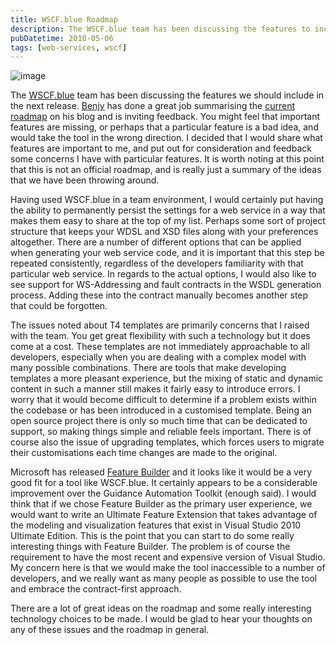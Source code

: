 ```yaml
---
title: WSCF.blue Roadmap
description: The WSCF.blue team has been discussing the features to include in the next release and a roadmap has been summarized on Santosh Benjamin's blog. Some of the key features discussed include the ability to persist settings, support for WS-Addressing, Fault Contracts and T4 templates. Microsoft's Feature Builder is being considered as the primary user experience. Feedback is welcome.
pubDatetime: 2010-05-06
tags: [web-services, wscf]
---
```


![image](/images/blog/Winding-road.png "image")

The [WSCF.blue](http://wscfblue.codeplex.com/) team has been discussing the features we should include in the next release. [Benjy](http://santoshbenjamin.wordpress.com/) has done a great job summarising the [current roadmap](http://santoshbenjamin.wordpress.com/2010/05/03/wscf-blue-the-road-ahead/) on his blog and is inviting feedback. You might feel that important features are missing, or perhaps that a particular feature is a bad idea, and would take the tool in the wrong direction. I decided that I would share what features are important to me, and put out for consideration and feedback some concerns I have with particular features. It is worth noting at this point that this is not an official roadmap, and is really just a summary of the ideas that we have been throwing around.

Having used WSCF.blue in a team environment, I would certainly put having the ability to permanently persist the settings for a web service in a way that makes them easy to share at the top of my list. Perhaps some sort of project structure that keeps your WDSL and XSD files along with your preferences altogether. There are a number of different options that can be applied when generating your web service code, and it is important that this step be repeated consistently, regardless of the developers familiarity with that particular web service. In regards to the actual options, I would also like to see support for WS-Addressing and fault contracts in the WSDL generation process. Adding these into the contract manually becomes another step that could be forgotten.

The issues noted about T4 templates are primarily concerns that I raised with the team. You get great flexibility with such a technology but it does come at a cost. These templates are not immediately approachable to all developers, especially when you are dealing with a complex model with many possible combinations. There are tools that make developing templates a more pleasant experience, but the mixing of static and dynamic content in such a manner still makes it fairly easy to introduce errors. I worry that it would become difficult to determine if a problem exists within the codebase or has been introduced in a customised template. Being an open source project there is only so much time that can be dedicated to support, so making things simple and reliable feels important. There is of course also the issue of upgrading templates, which forces users to migrate their customisations each time changes are made to the original.

Microsoft has released [Feature Builder](http://visualstudiogallery.msdn.microsoft.com/en-US/396c5990-6356-41c0-aa20-af4c3e58c7ae?persist=True) and it looks like it would be a very good fit for a tool like WSCF.blue. It certainly appears to be a considerable improvement over the Guidance Automation Toolkit (enough said). I would think that if we chose Feature Builder as the primary user experience, we would want to write an Ultimate Feature Extension that takes advantage of the modeling and visualization features that exist in Visual Studio 2010 Ultimate Edition. This is the point that you can start to do some really interesting things with Feature Builder. The problem is of course the requirement to have the most recent and expensive version of Visual Studio. My concern here is that we would make the tool inaccessible to a number of developers, and we really want as many people as possible to use the tool and embrace the contract-first approach.

There are a lot of great ideas on the roadmap and some really interesting technology choices to be made. I would be glad to hear your thoughts on any of these issues and the roadmap in general.
